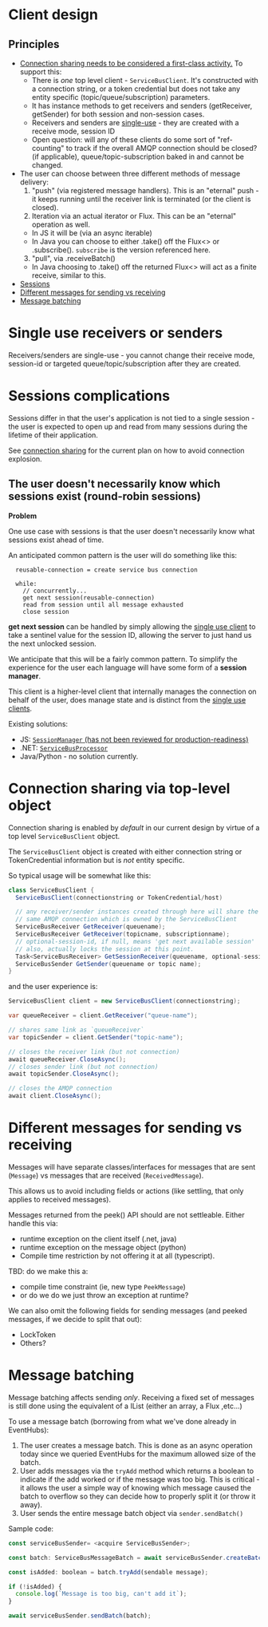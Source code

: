 # Client design

## Principles

- [Connection sharing needs to be considered a first-class activity.](#connection-sharing-via-top-level-object) To support this:
  - There is _one_ top level client - `ServiceBusClient`. It's constructed with a connection string, or a token credential
    but does not take any entity specific (topic/queue/subscription) parameters.
  - It has instance methods to get receivers and senders (getReceiver, getSender) for
    both session and non-session cases.
  - Receivers and senders are [single-use](#single-use-receivers-or-senders) - they are created with a receive mode, session ID 
  - Open question: will any of these clients do some sort of "ref-counting" to track if the overall AMQP connection should be closed?
  (if applicable), queue/topic-subscription baked in and cannot be changed.
- The user can choose between three different methods of message delivery:
  1. "push" (via registered message handlers). This is an "eternal" push - it keeps running until the
    receiver link is terminated (or the client is closed).
  2. Iteration via an actual iterator or Flux. This can be an "eternal" operation as well. 
    * In JS it will be (via an async iterable)
    * In Java you can choose to either .take() off the Flux<> or .subscribe(). `subscribe` is the
      version referenced here.
  3. "pull",  via .receiveBatch()
    * In Java choosing to .take() off the returned Flux<> will act as a finite receive, similar to this.
- [Sessions](#sessions-complications)
- [Different messages for sending vs receiving](#different-messages-for-sending-vs-receiving)
- [Message batching](#message-batching)

# Single use receivers or senders

Receivers/senders are single-use - you cannot change their receive mode, session-id or targeted queue/topic/subscription after they are created.

# Sessions complications

Sessions differ in that the user's application is not tied to a single session - the user
is expected to open up and read from many sessions during the lifetime of their application.

See [connection sharing](##connection-sharing-via-top-level-object) for the current plan
on how to avoid connection explosion.

## The user doesn't necessarily know which sessions exist (round-robin sessions)

**Problem**

One use case with sessions is that the user doesn't necessarily know what sessions
exist ahead of time.

An anticipated common pattern is the user will do something like this:

```
  reusable-connection = create service bus connection

  while:
    // concurrently...
    get next session(reusable-connection)
    read from session until all message exhausted
    close session
```

**get next session** can be handled by simply allowing the [single use client](#single-use-clients)
to take a sentinel value for the session ID, allowing the server to just hand us the next unlocked session.

We anticipate that this will be a fairly common pattern. To simplify the experience for the user each
language will have some form of a **session manager**.

This client is a higher-level client that internally manages the connection on behalf of the user, does
manage state and is distinct from the [single use clients](single-use-clients).

Existing solutions:

- JS: [`SessionManager` (has not been reviewed for production-readiness)](https://github.com/Azure/azure-sdk-for-js/blob/master/sdk/servicebus/service-bus/src/session/sessionManager.ts)
- .NET: [`ServiceBusProcessor`](https://github.com/Azure/azure-sdk-for-net/blob/master/sdk/servicebus/Azure.Messaging.ServiceBus/src/Processor/ServiceBusProcessorClient.cs)
- Java/Python - no solution currently.

# Connection sharing via top-level object

Connection sharing is enabled by _default_ in our current design by virtue of a 
top level `ServiceBusClient` object.

The `ServiceBusClient` object is created with either connection string
or TokenCredential information but is _not_ entity specific.

So typical usage will be somewhat like this:

```csharp
class ServiceBusClient {
  ServiceBusClient(connectionstring or TokenCredential/host)

  // any receiver/sender instances created through here will share the
  // same AMQP connection which is owned by the ServiceBusClient
  ServiceBusReceiver GetReceiver(queuename);
  ServiceBusReceiver GetReceiver(topicname, subscriptionname);  
  // optional-session-id, if null, means 'get next available session'
  // also, actually locks the session at this point.
  Task<ServiceBusReceiver> GetSessionReceiver(queuename, optional-sessionid);
  ServiceBusSender GetSender(queuename or topic name);
}
```

and the user experience is:

```csharp
ServiceBusClient client = new ServiceBusClient(connectionstring);

var queueReceiver = client.GetReceiver("queue-name");

// shares same link as `queueReceiver`
var topicSender = client.GetSender("topic-name");

// closes the receiver link (but not connection)
await queueReceiver.CloseAsync();
// closes sender link (but not connection)
await topicSender.CloseAsync();

// closes the AMQP connection
await client.CloseAsync();
```

# Different messages for sending vs receiving

Messages will have separate classes/interfaces for messages that are sent (`Message`)
vs messages that are received (`ReceivedMessage`). 

This allows us to avoid including fields or actions (like settling, that only applies 
to received messages).

Messages returned from the peek() API should are not settleable. Either handle this
via:
- runtime exception on the client itself (.net, java)
- runtime exception on the message object (python)
- Compile time restriction by not offering it at all (typescript).

TBD: do we make this a:
- compile time constraint (ie, new type `PeekMessage`)
- or do we do we just throw an exception at runtime?

We can also omit the following fields for sending messages (and peeked
messages, if we decide to split that out):
- LockToken
- Others?

# Message batching

Message batching affects sending _only_. Receiving a fixed set of messages is 
  still done using the equivalent of a IList<T> (either an array, a Flux<T> ,etc...)

To use a message batch (borrowing from what we've done already in EventHubs):

1. The user creates a message batch. This is done as an async operation today
  since we queried EventHubs for the maximum allowed size of the batch.
2. User adds messages via the `tryAdd` method which returns a boolean to indicate
  if the add worked or if the message was too big. This is critical - it allows the user
  a simple way of knowing which message caused the batch to overflow so they
  can decide how to properly split it (or throw it away).
3. User sends the entire message batch object via `sender.sendBatch()`

Sample code:

```javascript
const serviceBusSender= <acquire ServiceBusSender>;

const batch: ServiceBusMessageBatch = await serviceBusSender.createBatch();

const isAdded: boolean = batch.tryAdd(sendable message);

if (!isAdded) {
  console.log(`Message is too big, can't add it`);
}

await serviceBusSender.sendBatch(batch);
```
